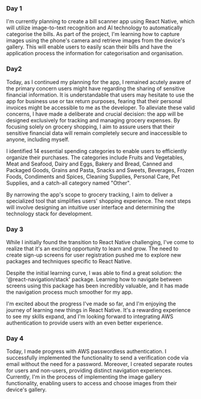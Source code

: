 ### Day 1

I'm currently planning to create a bill scanner app using React Native, which will utilize image-to-text recognition and AI technology to automatically categorise the bills. As part of the project, I'm learning how to capture images using the phone's camera and retrieve images from the device's gallery. This will enable users to easily scan their bills and have the application process the information for categorisation and organisation.

### Day2

Today, as I continued my planning for the app, I remained acutely aware of the primary concern users might have regarding the sharing of sensitive financial information. It is understandable that users may hesitate to use the app for business use or tax return purposes, fearing that their personal invoices might be accessible to me as the developer. To alleviate these valid concerns, I have made a deliberate and crucial decision: the app will be designed exclusively for tracking and managing grocery expenses. By focusing solely on grocery shopping, I aim to assure users that their sensitive financial data will remain completely secure and inaccessible to anyone, including myself.

I identified 14 essential spending categories to enable users to efficiently organize their purchases. The categories include Fruits and Vegetables, Meat and Seafood, Dairy and Eggs, Bakery and Bread, Canned and Packaged Goods, Grains and Pasta, Snacks and Sweets, Beverages, Frozen Foods, Condiments and Spices, Cleaning Supplies, Personal Care, Pet Supplies, and a catch-all category named "Other".

By narrowing the app's scope to grocery tracking, I aim to deliver a specialized tool that simplifies users' shopping experience. The next steps will involve designing an intuitive user interface and determining the technology stack for development.

### Day 3

While I initially found the transition to React Native challenging, I've come to realize that it's an exciting opportunity to learn and grow. The need to create sign-up screens for user registration pushed me to explore new packages and techniques specific to React Native.

Despite the initial learning curve, I was able to find a great solution: the '@react-navigation/stack' package. Learning how to navigate between screens using this package has been incredibly valuable, and it has made the navigation process much smoother for my app.

I'm excited about the progress I've made so far, and I'm enjoying the journey of learning new things in React Native. It's a rewarding experience to see my skills expand, and I'm looking forward to integrating AWS authentication to provide users with an even better experience.

### Day 4

Today, I made progress with AWS passwordless authentication. I successfully implemented the functionality to send a verification code via email without the need for a password. Moreover, I created separate routes for users and non-users, providing distinct navigation experiences. Currently, I'm in the process of implementing the image gallery functionality, enabling users to access and choose images from their device's gallery.
